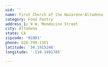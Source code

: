 ```yaml
---
uid: ''
name: First Church of the Nazarene-Altadena
category: Food Pantry
address_1: 9 W. Mendocino Street
city: Altadena
state: CA
zipcode: '91001'
phone: 626-798-2361
latitude: '34.1915246'
longitude: '-118.1491785'

---
```

